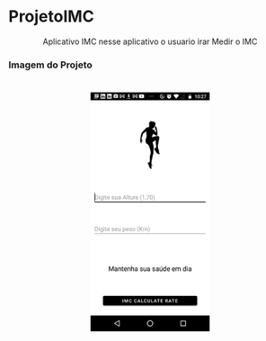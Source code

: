 # ProjetoIMC
<p align="center">Aplicativo IMC nesse aplicativo o usuario irar Medir o IMC</p>

<h3>Imagem do Projeto</h3>
<h1 align="center">
<img src="https://github.com/wesleyorrr/ProjetoIMC/blob/master/app/src/imgmc.jpg" height="425" />
</h1>
